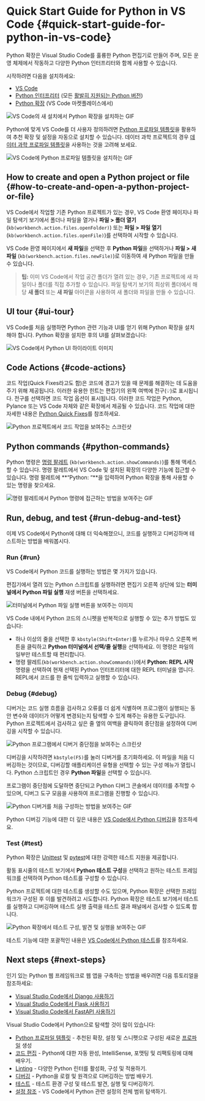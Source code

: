 # Quick Start Guide for Python in VS Code {#quick-start-guide-for-python-in-vs-code}

Python 확장은 Visual Studio Code를 훌륭한 Python 편집기로 만들어 주며, 모든 운영 체제에서 작동하고 다양한 Python 인터프리터와 함께 사용할 수 있습니다.

시작하려면 다음을 설치하세요:

- [VS Code](https://code.visualstudio.com/)
- [Python 인터프리터](/docs/python/python-tutorial.md#_install-a-python-interpreter) (모든 [활발히 지원되는 Python 버전](https://devguide.python.org/versions/))
- [Python 확장](https://marketplace.visualstudio.com/items?itemName=ms-python.python) (VS Code 마켓플레이스에서)

![VS Code의 새 설치에서 Python 확장을 설치하는 GIF](images/quick-start/qs-python-ext-install.gif)

Python에 맞게 VS Code를 더 사용자 정의하려면 [Python 프로파일 템플릿](/docs/editor/profiles.md#python-profile-template)을 활용하여 추천 확장 및 설정을 자동으로 설치할 수 있습니다. 데이터 과학 프로젝트의 경우 [데이터 과학 프로파일 템플릿](/docs/editor/profiles.md#data-science-profile-template)을 사용하는 것을 고려해 보세요.

![VS Code에 Python 프로파일 템플릿을 설치하는 GIF](images/quick-start/python-profile-create.gif)

## How to create and open a Python project or file {#how-to-create-and-open-a-python-project-or-file}

VS Code에서 작업할 기존 Python 프로젝트가 있는 경우, VS Code 환영 페이지나 파일 탐색기 보기에서 폴더나 파일을 열거나 **파일 > 폴더 열기** (`kb(workbench.action.files.openFolder)`) 또는 **파일 > 파일 열기** (`kb(workbench.action.files.openFile)`)를 선택하여 시작할 수 있습니다.

VS Code 환영 페이지에서 **새 파일**을 선택한 후 **Python 파일**을 선택하거나 **파일 > 새 파일** (`kb(workbench.action.files.newFile)`)로 이동하여 새 Python 파일을 만들 수 있습니다.

> **팁:** 이미 VS Code에서 작업 공간 폴더가 열려 있는 경우, 기존 프로젝트에 새 파일이나 폴더를 직접 추가할 수 있습니다. 파일 탐색기 보기의 최상위 폴더에서 해당 **새 폴더** 또는 **새 파일** 아이콘을 사용하여 새 폴더와 파일을 만들 수 있습니다.

## UI tour {#ui-tour}

VS Code를 처음 실행하면 Python 관련 기능과 UI를 얻기 위해 Python 확장을 설치해야 합니다. Python 확장을 설치한 후의 UI를 살펴보겠습니다:

![VS Code에서 Python UI 하이라이트 이미지](images/quick-start/ui-tour.png)

## Code Actions {#code-actions}

코드 작업(Quick Fixes라고도 함)은 코드에 경고가 있을 때 문제를 해결하는 데 도움을 주기 위해 제공됩니다. 이러한 유용한 힌트는 편집기의 왼쪽 여백에 전구(💡)로 표시됩니다. 전구를 선택하면 코드 작업 옵션이 표시됩니다. 이러한 코드 작업은 Python, Pylance 또는 VS Code 자체와 같은 확장에서 제공될 수 있습니다. 코드 작업에 대한 자세한 내용은 [Python Quick Fixes](/docs/python/editing.md#quick-fixes)를 참조하세요.

![Python 프로젝트에서 코드 작업을 보여주는 스크린샷](images/editing/quickFix.png)

## Python commands {#python-commands}

Python 명령은 [명령 팔레트](/docs/getstarted/userinterface.md#command-palette) (`kb(workbench.action.showCommands)`)를 통해 액세스할 수 있습니다. 명령 팔레트에서 VS Code 및 설치된 확장의 다양한 기능에 접근할 수 있습니다. 명령 팔레트에 **“Python: “**을 입력하여 Python 확장을 통해 사용할 수 있는 명령을 찾으세요.

![명령 팔레트에서 Python 명령에 접근하는 방법을 보여주는 GIF](images/quick-start/cmd-plt-v2.gif)

## Run, debug, and test {#run-debug-and-test}

이제 VS Code에서 Python에 대해 더 익숙해졌으니, 코드를 실행하고 디버깅하며 테스트하는 방법을 배워봅시다.

### Run {#run}

VS Code에서 Python 코드를 실행하는 방법은 몇 가지가 있습니다.

편집기에서 열려 있는 Python 스크립트를 실행하려면 편집기 오른쪽 상단에 있는 **터미널에서 Python 파일 실행** 재생 버튼을 선택하세요.

![터미널에서 Python 파일 실행 버튼을 보여주는 이미지](images/tutorial/run-python-file-in-terminal-button.png)

VS Code 내에서 Python 코드의 스니펫을 반복적으로 실행할 수 있는 추가 방법도 있습니다:

- 하나 이상의 줄을 선택한 후 `kbstyle(Shift+Enter)`를 누르거나 마우스 오른쪽 버튼을 클릭하고 **Python 터미널에서 선택/줄 실행**을 선택하세요. 이 명령은 파일의 일부만 테스트할 때 편리합니다.
- 명령 팔레트(`kb(workbench.action.showCommands)`)에서 **Python: REPL 시작** 명령을 선택하여 현재 선택된 Python 인터프리터에 대한 REPL 터미널을 엽니다. REPL에서 코드를 한 줄씩 입력하고 실행할 수 있습니다.

### Debug {#debug}

디버거는 코드 실행 흐름을 검사하고 오류를 더 쉽게 식별하며 프로그램이 실행되는 동안 변수와 데이터가 어떻게 변경되는지 탐색할 수 있게 해주는 유용한 도구입니다. Python 프로젝트에서 검사하고 싶은 줄 옆의 여백을 클릭하여 중단점을 설정하여 디버깅을 시작할 수 있습니다.

![Python 프로그램에서 디버거 중단점을 보여주는 스크린샷](images/quick-start/breakpoint.png)

디버깅을 시작하려면 `kbstyle(F5)`를 눌러 디버거를 초기화하세요. 이 파일을 처음 디버깅하는 것이므로, 디버깅할 애플리케이션 유형을 선택할 수 있는 구성 메뉴가 열립니다. Python 스크립트인 경우 **Python 파일**을 선택할 수 있습니다.

프로그램이 중단점에 도달하면 중단되고 Python 디버그 콘솔에서 데이터를 추적할 수 있으며, 디버그 도구 모음을 사용하여 프로그램을 진행할 수 있습니다.

![Python 디버거를 처음 구성하는 방법을 보여주는 GIF](images/quick-start/qs-debug-v2.gif)

Python 디버깅 기능에 대한 더 깊은 내용은 [VS Code에서 Python 디버깅](/docs/python/debugging.md)을 참조하세요.

### Test {#test}

Python 확장은 [Unittest](https://docs.python.org/3.3/library/unittest.html) 및 [pytest](https://pytest.org/en/7.4.x/)에 대한 강력한 테스트 지원을 제공합니다.

활동 표시줄의 테스트 보기에서 **Python 테스트 구성**을 선택하고 원하는 테스트 프레임워크를 선택하여 Python 테스트를 구성할 수 있습니다.

Python 프로젝트에 대한 테스트를 생성할 수도 있으며, Python 확장은 선택한 프레임워크가 구성된 후 이를 발견하려고 시도합니다. Python 확장은 테스트 보기에서 테스트를 실행하고 디버깅하며 테스트 실행 출력을 테스트 결과 패널에서 검사할 수 있도록 합니다.

![Python 확장에서 테스트 구성, 발견 및 실행을 보여주는 GIF](images/quick-start/qs-testing.gif)

테스트 기능에 대한 포괄적인 내용은 [VS Code에서 Python 테스트](/docs/python/testing.md)를 참조하세요.

## Next steps {#next-steps}

인기 있는 Python 웹 프레임워크로 웹 앱을 구축하는 방법을 배우려면 다음 튜토리얼을 참조하세요:

- [Visual Studio Code에서 Django 사용하기](/docs/python/tutorial-django.md)
- [Visual Studio Code에서 Flask 사용하기](/docs/python/tutorial-flask.md)
- [Visual Studio Code에서 FastAPI 사용하기](/docs/python/tutorial-fastapi.md)

Visual Studio Code에서 Python으로 탐색할 것이 많이 있습니다:

- [Python 프로파일 템플릿](/docs/editor/profiles.md#python-profile-template) - 추천된 확장, 설정 및 스니펫으로 구성된 새로운 [프로파일](/docs/editor/profiles) 생성
- [코드 편집](/docs/python/editing.md) - Python에 대한 자동 완성, IntelliSense, 포맷팅 및 리팩토링에 대해 배우기.
- [Linting](/docs/python/linting.md) - 다양한 Python 린터를 활성화, 구성 및 적용하기.
- [디버깅](/docs/python/debugging.md) - Python을 로컬 및 원격으로 디버깅하는 방법 배우기.
- [테스트](/docs/python/testing.md) - 테스트 환경 구성 및 테스트 발견, 실행 및 디버깅하기.
- [설정 참조](/docs/python/settings-reference.md) - VS Code에서 Python 관련 설정의 전체 범위 탐색하기.